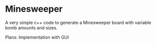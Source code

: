 # Minesweeper

A very simple c++ code to generate a Minesweeper board with variable bomb amounts and sizes.

Plans:
Implementation with GUI

